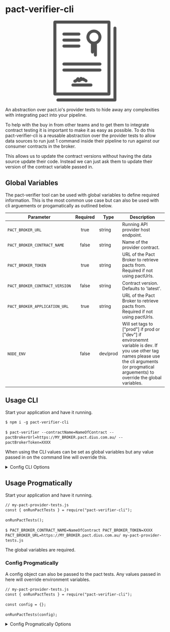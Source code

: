 # pact-verifier-cli

<p align="center">
  <img src="/logo.png" width="200" title="Pact provider logo">
</p>

An abstraction over pact.io's provider tests to hide away any complexities with integrating pact into your pipeline. 

To help with the buy in from other teams and to get them to integrate contract testing it is important to make it as easy as possible. To do this pact-verifier-cli is a reusable abstraction over the provider tests to allow data sources to run just 1 command inside their pipeline to run against our consumer contracts in the broker. 

This allows us to update the contract versions without having the data source update their code. Instead we can just ask them to update their version of the contract variable passed in.

## Global Variables

The pact-verifier tool can be used with global variables to define required information. This is the most common use case but can also be used with cli arguements or progamatically as outlined below.

| Parameter                   | Required | Type             | Description                                                                                                                                                                                                                                      |
| --------------------------- | :------: | ---------------- | ------------------------------------------------------------------------------------------------------------------------------------------------------------------------------------------------------------------------------------------------ |
| `PACT_BROKER_URL`           |   true   | string           | Running API provider host endpoint.                                                                                                                                                                                               |
| `PACT_BROKER_CONTRACT_NAME`                  |   false   | string           | Name of the provider contract.       
| `PACT_BROKER_TOKEN`             |  true   | string           | URL of the Pact Broker to retrieve pacts from. Required if not using pactUrls.
| `PACT_BROKER_CONTRACT_VERSION`                  |   false   | string           | Contract version. Defaults to 'latest'.       
| `PACT_BROKER_APPLICATION_URL`             |  true   | string           | URL of the Pact Broker to retrieve pacts from. Required if not using pactUrls.                                
| `NODE_ENV`                      |  false   | dev/prod | Will set tags to ["prod"] if prod or ["dev"] if environemnt variable is dev. If you use other tag names please use the cli arguments (or progmatical arguements) to override the global variables.                                                                                                        

## Usage CLI

Start your application and have it running.

    $ npm i -g pact-verifier-cli

    $ pact-verifier --contractName=NameOfContract --pactBrokerUrl=https://MY_BROKER.pact.dius.com.au/ --pactBrokerToken=XXXX

When using the CLI values can be set as global variables but any value passed in on the command line will override this.

<details><summary>Config CLI Options</summary>

| Parameter                   | Required | Type             | Description                                                                                                                                                                                                                                      |
| --------------------------- | :------: | ---------------- | ------------------------------------------------------------------------------------------------------------------------------------------------------------------------------------------------------------------------------------------------ |
| `applicationUrl`           |   true   | string           | Running API provider host endpoint. e.g --applicationUrl=XXXX                                                                                                                                                                                                 |
| `contractName`                  |   true   | string           | Name of the provider contract. Overrides global variable PACT_BROKER_CONTRACT_NAME. e.g --contractName=XXXX         
| `pactBrokerUrl`             |  true   | string           | URL of the Pact Broker to retrieve pacts from. Required if not using pactUrls. e.g --pactBrokerUrl=XXXX                                        
| `contractTags`                      |  false   | array of strings | Array of tags, used to filter pacts from the Broker. e.g --contractTags={"dev", "prod"}                                                                                                                                |
| `pactBrokerToken`           |  true   | string           | Bearer token for Pact Broker authentication. If using Pactflow, you likely need this option. e.g --pactBrokerToken=XXXX                                                                                                                                                   |
| `publishVerificationResult` |  false   | boolean          | Publish verification result to Broker --pactBrokerToken=true                                                                                                                                                                                                           | boolean |
| `contractVersion`           |  false   | string           | Contract version, required to publish verification results to a broker --contractVersion=XXXX  

</details>

## Usage Progmatically

Start your application and have it running.

    // my-pact-provider-tests.js
    const { onRunPactTests } = require("pact-verifier-cli");

    onRunPactTests();

    $ PACT_BROKER_CONTRACT_NAME=NameOfContract PACT_BROKER_TOKEN=XXXX PACT_BROKER_URL=https://MY_BROKER.pact.dius.com.au/ my-pact-provider-tests.js

The global variables are required.

### Config Progmatically

A config object can also be passed to the pact tests. Any values passed in here will override environment variables.

    // my-pact-provider-tests.js
    const { onRunPactTests } = require("pact-verifier-cli");
    
    const config = {};

    onRunPactTests(config);

<details><summary>Config Progmatically Options</summary>

| Parameter                   | Required | Type             | Description                                                                                                                                                                                                                                      |
| --------------------------- | :------: | ---------------- | ------------------------------------------------------------------------------------------------------------------------------------------------------------------------------------------------------------------------------------------------ |
| `applicationUrl`           |   true   | string           | Running API provider host endpoint.                                                                                                                                                                                                    |
| `contractName`                  |   true   | string           | Name of the provider contract. Overrides global variable PACT_BROKER_CONTRACT_NAME.                 
| `pactBrokerUrl`             |  true   | string           | URL of the Pact Broker to retrieve pacts from. Required if not using pactUrls.                                                                                                                                                                   |
| `contractTags`                      |  false   | array of strings | Array of tags, used to filter pacts from the Broker.                                                                                                                               |
| `pactBrokerToken`           |  true   | string           | Bearer token for Pact Broker authentication. If using Pactflow, you likely need this option.                                                                                                                                                     |
| `publishVerificationResult` |  false   | boolean          | Publish verification result to Broker                                                                                                                                                                                                            | boolean |
| `contractVersion`           |  false   | string           | Contract version, required to publish verification results to a broker         

</details>